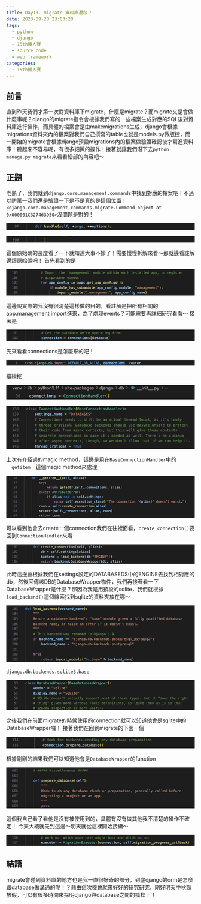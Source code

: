 ```yaml
---
title: Day13. migrate 資料庫遷移？
date: 2023-09-28 23:03:20
tags: 
  - python
  - django
  - 15th鐵人賽
  - source code
  - web framework
categories:
  - 15th鐵人賽
---
```


## 前言
直到昨天我們才第一次對資料庫下migrate，什麼是migrate？而migrate又是會做什麼事呢？django的migrate指令會根據我們寫的一些檔案生成對應的SQL後對資料庫進行操作，而具體的檔案會是由makemigrations生成，django會根據migrations資料夾內的檔案對我們自己撰寫的table也就是models.py做版控，而一開始的migrate會根據django預設migrations內的檔案做驗證確認後才寫進資料庫！聽起來不容易呢，有很多細微的操作！接著就讓我們潛下去`python manage.py migrate`來看看細部的內容吧～

## 正題
老熟了，我們就到`django.core.management.commands`中找到對應的檔案吧！不過以防萬一我們還是驗證一下是不是真的是這個位置！`<django.core.management.commands.migrate.Command object at 0x000001C327463D50>`沒問題是對的！

![](images/2023-09-28Day13.migrate資料庫遷移？/20162905kM2H8mtq1a.png)

![](images/2023-09-28Day13.migrate資料庫遷移？/20162905z0Qmyj9Hfy.png)

這個原始碼的長度看了一下就知道大事不妙了！需要慢慢拆解來看～那就邊看註解邊讀原始碼吧！
首先看到的是

![](images/2023-09-28Day13.migrate資料庫遷移？/2016290577vRgZ4pm3.png)

這邊說實際的我沒有很清楚這樣做的目的，看註解是把所有相關的app.management import進來，為了處理events？可能需要再詳細研究看看～
接著是

![](images/2023-09-28Day13.migrate資料庫遷移？/20162905Ek9oaISXG1.png)

先來看看connections是怎麼來的吧！

![](images/2023-09-28Day13.migrate資料庫遷移？/201629054YJQfbc4VA.png)

繼續挖

![](images/2023-09-28Day13.migrate資料庫遷移？/20162905VYgyMdhqKT.png)

![](images/2023-09-28Day13.migrate資料庫遷移？/20162905tk5PcV1XAz.png)

上次有介紹過的magic method，這邊是用在`BaseConnectionHandler`中的`__getitem__`這個magic method來處理

![](images/2023-09-28Day13.migrate資料庫遷移？/20162905NJpRv1ZdQW.png)

可以看到他會去create一個connection我們在往裡面看，`create_connection()`要回到`ConnectionHandler`來看

![](images/2023-09-28Day13.migrate資料庫遷移？/20162905juxmXeVzgY.png)

此時這邊會根據我們在settings設定的DATABASEDS中的ENGINE去找到相對應的db，然後回傳該DB的DatabaseWrapper物件，我們再接著看一下DatabaseWrapper是什麼？那因為我是用預設的sqlite，我們就根據`load_backend()`這個線索找到sqlite的資料夾放在哪～

![](images/2023-09-28Day13.migrate資料庫遷移？/20162905VJJBUsvcNK.png)

`django.db.backends.sqlite3.base`

![](images/2023-09-28Day13.migrate資料庫遷移？/20162905ftEOSmbZC1.png)

之後我們在前面migrate的時候使用的connection就可以知道他會是sqlite中的DatabaseWrapper囉！
接著我們在回到migrate的下面一個

![](images/2023-09-28Day13.migrate資料庫遷移？/20162905Sp0yuGO0Fo.png)

根據剛剛的結果我們可以知道他會是`DatabaseWrapper`的function

![](images/2023-09-28Day13.migrate資料庫遷移？/20162905Sd6TLEMVZ5.png)

這個我自己看了看他是沒有被使用到的，具體有沒有做其他我不清楚的操作不確定！
今天大概就先到這邊～明天就從這裡開始接續～

![](images/2023-09-28Day13.migrate資料庫遷移？/20162905tfP7hPgWQ3.png)

## 結語
migrate會碰到資料庫的地方也是我一直很好奇的部分，到底django的orm是怎麼跟database做溝通的呢！？藉由這次機會就來好好的研究研究，剛好明天中秋節放假，可以有很多時間來探明django與database之間的橋樑！！
